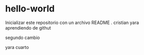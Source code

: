 # hello-world
Inicializar este repositorio con un archivo README .
cristian yara aprendiendo de githut


segundo cambio







yara cuarto
